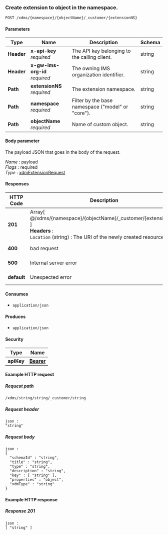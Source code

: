 
<a name="post_extension_to_object"></a>
### Create extension to object in the namespace.
```
POST /xdms/{namespace}/{objectName}/_customer/{extensionNS}
```


#### Parameters

|Type|Name|Description|Schema|
|---|---|---|---|
|**Header**|**x-api-key**  <br>*required*|The API key belonging to the calling client.|string|
|**Header**|**x-gw-ims-org-id**  <br>*required*|The owning IMS organization identifier.|string|
|**Path**|**extensionNS**  <br>*required*|The extension namespace.|string|
|**Path**|**namespace**  <br>*required*|Filter by the base namespace ("model" or "core").|string|
|**Path**|**objectName**  <br>*required*|Name of custom object.|string|


#### Body parameter
The payload JSON that goes in the body of the request.

*Name* : payload  
*Flags* : required  
*Type* : [xdmExtensionRequest](../definitions/xdmExtensionRequest.md#xdmextensionrequest)


#### Responses

|HTTP Code|Description|Schema|
|---|---|---|
|**201**|Array[ @/xdms/{namespace}/{objectName}/_customer/{extensionNS} ]  <br>**Headers** :   <br>`Location` (string) : The URI of the newly created resource.|< string > array|
|**400**|bad request|No Content|
|**500**|Internal server error|No Content|
|**default**|Unexpected error|No Content|


#### Consumes

* `application/json`


#### Produces

* `application/json`


#### Security

|Type|Name|
|---|---|
|**apiKey**|**[Bearer](security.md#bearer)**|


#### Example HTTP request

##### Request path
```
/xdms/string/string/_customer/string
```


##### Request header
```
json :
"string"
```


##### Request body
```
json :
{
  "schemaId" : "string",
  "title" : "string",
  "type" : "string",
  "description" : "string",
  "key" : [ "string" ],
  "properties" : "object",
  "xdmType" : "string"
}
```


#### Example HTTP response

##### Response 201
```
json :
[ "string" ]
```



